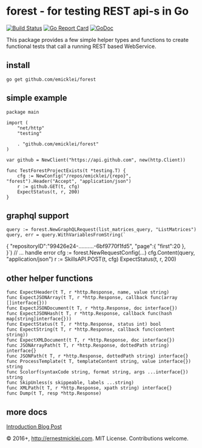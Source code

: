 # forest - for testing REST api-s in Go

[![Build Status](https://travis-ci.org/emicklei/forest.png)](https://travis-ci.org/emicklei/forest)
[![Go Report Card](https://goreportcard.com/badge/github.com/emicklei/forest)](https://goreportcard.com/report/github.com/emicklei/forest)
[![GoDoc](https://godoc.org/github.com/emicklei/forest?status.svg)](https://godoc.org/github.com/emicklei/forest)

This package provides a few simple helper types and functions to create
functional tests that call a running REST based WebService.

## install

    go get github.com/emicklei/forest

## simple example

    package main

    import (
        "net/http"
        "testing"

        . "github.com/emicklei/forest"
    )

    var github = NewClient("https://api.github.com", new(http.Client))

    func TestForestProjectExists(t *testing.T) {
        cfg := NewConfig("/repos/emicklei/{repo}", "forest").Header("Accept", "application/json")
        r := github.GET(t, cfg)
        ExpectStatus(t, r, 200)
    }

## graphql support

	query := forest.NewGraphQLRequest(list_matrices_query, "ListMatrices")
	query, err = query.WithVariablesFromString(`
{
	"repositoryID":"99426e24-..........-6bf9770f1fd5",
	"page":{
		"first":20
	},	
}`)
	// ... handle error
	cfg := forest.NewRequestConfig(...)
	cfg.Content(query, "application/json")
	r := SkillsAPI.POST(t, cfg)
	ExpectStatus(t, r, 200)

## other helper functions

    func ExpectHeader(t T, r *http.Response, name, value string)
    func ExpectJSONArray(t T, r *http.Response, callback func(array []interface{}))
    func ExpectJSONDocument(t T, r *http.Response, doc interface{})
    func ExpectJSONHash(t T, r *http.Response, callback func(hash map[string]interface{}))
    func ExpectStatus(t T, r *http.Response, status int) bool
    func ExpectString(t T, r *http.Response, callback func(content string))
    func ExpectXMLDocument(t T, r *http.Response, doc interface{})
    func JSONArrayPath(t T, r *http.Response, dottedPath string) interface{}
    func JSONPath(t T, r *http.Response, dottedPath string) interface{}
    func ProcessTemplate(t T, templateContent string, value interface{}) string
    func Scolorf(syntaxCode string, format string, args ...interface{}) string
    func SkipUnless(s skippeable, labels ...string)
    func XMLPath(t T, r *http.Response, xpath string) interface{}
    func Dump(t T, resp *http.Response)

## more docs

[Introduction Blog Post](http://ernestmicklei.com/2015/07/testing-your-rest-api-in-go-with-forest/)
		
© 2016+, http://ernestmicklei.com. MIT License. Contributions welcome.	 
